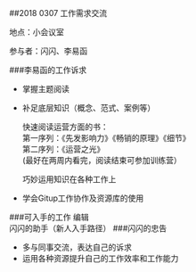 ##2018 0307 工作需求交流

地点：小会议室

参与者：闪闪、李易函

###李易函的工作诉求
* 掌握主题阅读
* 补足底层知识（概念、范式、案例等）<br>

  快速阅读运营方面的书：<br>
  第一序列：《先发影响力》《畅销的原理》《细节》<br>
  第二序列：《运营之光》<br>
  (最好在两周内看完，阅读结束可参加训练营）
  
  巧妙运用知识在各种工作上
* 学会Gitup工作协作及资源库的使用

###可入手的工作
编辑<br>闪闪的助手（新人入手路径）
###闪闪的忠告
* 多与同事交流，表达自己的诉求
* 运用各种资源提升自己的工作效率和工作能力